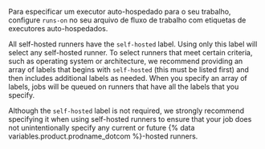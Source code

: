 Para especificar um executor auto-hospedado para o seu trabalho, configure `runs-on` no seu arquivo de fluxo de trabalho com etiquetas de executores auto-hospedados.

All self-hosted runners have the `self-hosted` label. Using only this label will select any self-hosted runner. To select runners that meet certain criteria, such as operating system or architecture, we recommend providing an array of labels that begins with `self-hosted` (this must be listed first) and then includes additional labels as needed. When you specify an array of labels, jobs will be queued on runners that have all the labels that you specify.

Although the `self-hosted` label is not required, we strongly recommend specifying it when using self-hosted runners to ensure that your job does not unintentionally specify any current or future {% data variables.product.prodname_dotcom %}-hosted runners.
